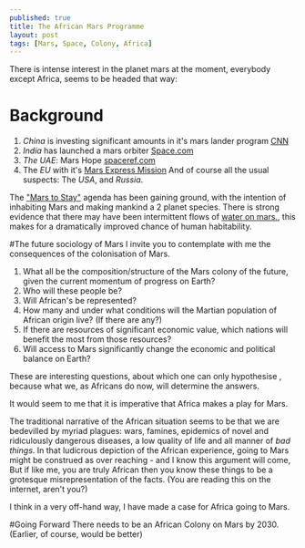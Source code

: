 ```yaml
---
published: true
title: The African Mars Programme
layout: post
tags: [Mars, Space, Colony, Africa]
---
```

There is intense interest in the planet mars at the moment, everybody except Africa, seems to be headed that way:

# Background
1. *China* is investing significant amounts in it's mars lander program [CNN](http://edition.cnn.com/2015/11/04/asia/china-mars-probe-2020/)
2. *India* has launched a mars orbiter [Space.com](http://www.space.com/23203-india-mars-orbiter-mission-photos.html)
3. *The UAE*:  Mars Hope [spaceref.com](http://spaceref.com/mars/uae-unveils-mission-plan-for-the-first-arab-space-probe-to-mars.html)
4. The *EU* with it's [Mars Express Mission](http://spaceref.com/mars/uae-unveils-mission-plan-for-the-first-arab-space-probe-to-mars.html)
And of course all the usual suspects: The *USA*, and *Russia*.

The ["Mars to Stay"](https://en.wikipedia.org/wiki/Mars_to_Stay) agenda has been gaining ground, with the intention of inhabiting Mars and making mankind a 2 planet species.  There is strong evidence that there may have been intermittent flows of [water on mars.](https://www.nasa.gov/press-release/nasa-confirms-evidence-that-liquid-water-flows-on-today-s-mars), this makes for a dramatically improved chance of human habitability.

#The future sociology of Mars
I invite you to contemplate with me the consequences of the colonisation of Mars.

1. What all be the composition/structure of the Mars colony of the future, given the current momentum of progress on Earth? 
1. Who will these people be? 
1. Will African's be represented? 
1. How many and under what conditions will the Martian population of African origin live? (If there are any?) 
1. If there are resources of significant economic value, which nations will benefit the most from those resources? 
1. Will access to Mars significantly change the economic and political balance on Earth?

These are interesting questions, about which one can only hypothesise , because what we, as Africans do now, will determine the answers.

It would seem to me that it is imperative that Africa makes a play for Mars.

The traditional narrative of the African situation seems to be that we are bedevilled by myriad plagues: wars, famines, epidemics of novel and ridiculously dangerous diseases, a low quality of life and all manner of *bad things*.  In that ludicrous depiction of the African experience, going to Mars might be construed as over reaching - and I know this argument will come, But if like me, you are truly African then you know these things to be a grotesque misrepresentation of the facts. (You are reading this on the internet, aren't you?)

I think in a very off-hand way, I have made a case for Africa going to Mars. 

#Going Forward
There needs to be an African Colony on Mars by 2030. (Earlier, of course, would be better)